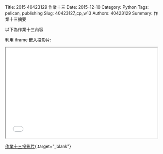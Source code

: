 Title: 2015 40423129 作業十三
Date: 2015-12-10
Category: Python
Tags: pelican, publishing
Slug: 40423127_cp_w13
Authors: 40423129
Summary: 作業十三摘要

以下為作業十三內容

利用 iframe 嵌入投影片:

<iframe src="40423129_cp_w13_p.html" width="500" height="300"></iframe>

[作業十三投影片](40423129_cp_w13_p.html){:target="_blank"}


